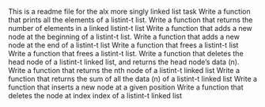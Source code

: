 This is a readme file for the alx more singly linked list task
Write a function that prints all the elements of a listint-t list.
Write a function that returns the number of elements in a linked listint-t list
Write a function that adds a new node at the beginning of a listint-t list.
Write a function that adds a new node at the end of a listint-t list
Write a function that frees a listint-t list
Write a function that frees a listint-t list.
Write a function that deletes the head node of a listint-t linked list, and returns the head node’s data (n).
Write a function that returns the nth node of a listint-t linked list
Write a function that returns the sum of all the data (n) of a listint-t linked list
Write a function that inserts a new node at a given position
Write a function that deletes the node at index index of a listint-t linked list

